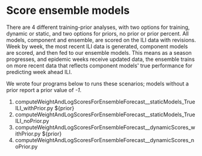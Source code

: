 # Score ensemble models

There are 4 different training-prior analyses, with two options for training, dynamic or static, and two options for priors, no prior or prior percent.
All models, component and ensemble, are scored on the ILI data with revisions. Week by week, the most recent ILI data is generated, component models are scored, and then fed to our ensemble models. This means as a season progresses, and epidemic weeks receive updated data, the ensemble trains on more recent data that reflects component models' true performance for predicting week ahead ILI.

We wrote four programs below to runs these scenarios; models without a prior report a prior value of *-1*.

1. computeWeightAndLogScoresForEnsembleForecast\_\_staticModels\_TrueILI_withPrior.py  ${prior}
2. computeWeightAndLogScoresForEnsembleForecast\_\_staticModels\_TrueILI\_noPrior.py
3. computeWeightAndLogScoresForEnsembleForecast\_\_dynamicScores\_withPrior.py ${prior}
4. computeWeightAndLogScoresForEnsembleForecast\_\_dynamicScores\_noPrior.py
